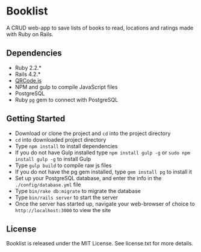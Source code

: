 # Booklist

A CRUD web-app to save lists of books to read, locations and ratings made with Ruby on Rails.

## Dependencies

* Ruby 2.2.*
* Rails 4.2.*
* [QRCode.js](https://github.com/davidshimjs/qrcodejs)
* NPM and gulp to compile JavaScript files
* PostgreSQL
* Ruby `pg` gem to connect with PostgreSQL

## Getting Started

* Download or clone the project and `cd` into the project directory
* `cd` into downloaded project directory
* Type `npm install` to install dependencies
* If you do not have Gulp installed type `npm install gulp -g` or `sudo npm install gulp -g` to install Gulp
* Type `gulp build` to compile raw js files
* If you do not have the pg gem installed, type `gem install pg` to install it
* Set up your PostgreSQL database, and enter the info in the `./config/database.yml` file
* Type `bin/rake db:migrate` to migrate the database
* Type `bin/rails server` to start the server
* Once the server has started up, navigate your web-browser of choice to `http://localhost:3000` to view the site

## License

Booklist is released under the MIT License. See license.txt for more details.
